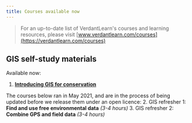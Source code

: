 ```yaml
---
title: Courses available now
---
```


> For an up-to-date list of VerdantLearn's courses and learning resources, please visit [www.verdantlearn.com/courses](https://verdantlearn.com/courses)


## GIS self-study materials

Available now:
1. **[Introducing GIS for conservation](https://courses.verdantlearn.org/gis-beginner-oe4bw/)**

The courses below ran in May 2021, and are in the process of being updated before we release them under an open licence:
2. GIS refresher 1: **Find and use free environmental data** *(3-4 hours)*
3. GIS refresher 2: **Combine GPS and field data** *(3-4 hours)*


<!-- Registration is open for our paid beginner GIS course:
1. **[Introducing GIS for conservation](https://verdantlearn-courses.webflow.io/courses/gis-beginners-nov-2021)** *(20 hours over 4 weeks)* - study from 22 November to 19 December 2021, **registration deadline** 13:00 UTC Friday 19 November 2021, **cost** £200-300 -->
